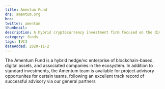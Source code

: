 ```yaml
---
title: Amentum Fund
dns: amentum.org
hns: 
twitter: amentum
thumbnail: 
description: A hybrid cryptocurrency investment firm focused on the diversity, interoperability, security and sustainability of blockchain-based digital assets.
category: funds
tags: [VC]
dateAdded: 2020-11-2
---
```


The Amentum Fund is a hybrid hedge/vc enterprise of blockchain-based, digital assets, and associated companies in the ecosystem. In addition to standard investments, the Amentum team is available for project advisory opportunites for certain teams, following an excellent track record of successful advisory via our general partners
